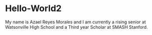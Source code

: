 # Hello-World2
My name is Azael Reyes Morales and I am currently a rising senior at Watsonville High School and a Third year Scholar at SMASH Stanford.
